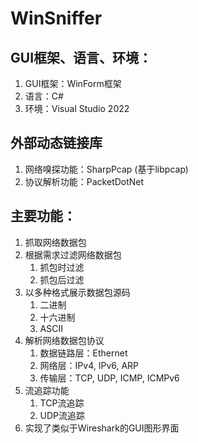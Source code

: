 # WinSniffer
 
## GUI框架、语言、环境：
1. GUI框架：WinForm框架
2. 语言：C#
3. 环境：Visual Studio 2022

## 外部动态链接库
1. 网络嗅探功能：SharpPcap (基于libpcap)
2. 协议解析功能：PacketDotNet

## 主要功能：
1. 抓取网络数据包
2. 根据需求过滤网络数据包
   1. 抓包时过滤
   2. 抓包后过滤
3. 以多种格式展示数据包源码
   1. 二进制
   2. 十六进制
   3. ASCII
4. 解析网络数据包协议
   1. 数据链路层：Ethernet
   2. 网络层：IPv4, IPv6, ARP
   3. 传输层：TCP, UDP, ICMP, ICMPv6
5. 流追踪功能
   1. TCP流追踪
   2. UDP流追踪
6. 实现了类似于Wireshark的GUI图形界面
